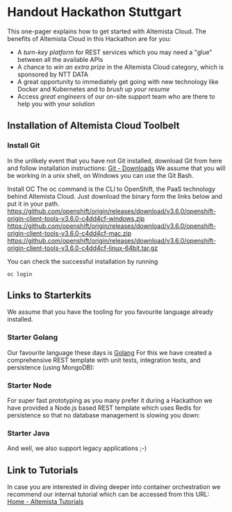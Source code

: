 # Handout Hackathon Stuttgart
This one-pager explains how to get started with Altemista Cloud. The benefits of Altemista Cloud in this Hackathon are for you:
* A *turn-key platform* for REST services which you may need a "glue" between all the available APIs
* A chance to *win an extra prize* in the Altemista Cloud category, which is sponsored by NTT DATA
* A great opportunity to immediately get going with new technology like Docker and Kubernetes and to *brush up your resume*  
* Access *great engineers* of our on-site support team who are there to help you with your solution

## Installation of Altemista Cloud Toolbelt
### Install Git
In the unlikely event that you have not Git installed, download Git from here and follow installation instructions:
[Git - Downloads](https://git-scm.com/download)
We assume that you will be working in a unix shell, on Windows you can use the Git Bash. 

Install OC
The oc command is the CLI to OpenShift, the PaaS technology behind Altemista Cloud. Just download the binary form the links below and put it in your path.
https://github.com/openshift/origin/releases/download/v3.6.0/openshift-origin-client-tools-v3.6.0-c4dd4cf-windows.zip
https://github.com/openshift/origin/releases/download/v3.6.0/openshift-origin-client-tools-v3.6.0-c4dd4cf-mac.zip
https://github.com/openshift/origin/releases/download/v3.6.0/openshift-origin-client-tools-v3.6.0-c4dd4cf-linux-64bit.tar.gz

You can check the successful installation by running
```
oc login 
```
 
## Links to Starterkits
We assume that you have the tooling for you favourite language already installed.

### Starter Golang
Our favourite language these days is [Golang](http://golang.org) For this we have created a comprehensive REST template with unit tests, integration tests, and persistence (using MongoDB):


### Starter Node
For super fast prototyping as you many prefer it during a Hackathon we have provided a Node.js based REST template which uses Redis for persistence so that no database management is slowing you down:


### Starter Java
And well, we also support legacy applications ;-)
 

## Link to Tutorials
In case you are interested in diving deeper into container orchestration we recommend our internal tutorial which can be accessed from this URL:
[Home - Altemista Tutorials](https://tutorial-tutorial.ballpark.altemista.cloud/)
